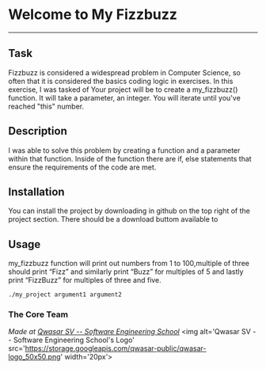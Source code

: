 # Welcome to My Fizzbuzz
***

## Task
Fizzbuzz is considered a widespread problem in Computer Science, so often that it is considered the basics coding logic in exercises. In this exercise, I was tasked of Your project will be to create a my_fizzbuzz() function. It will take a parameter, an integer. You will iterate until you've reached "this" number.

## Description
I was able to solve this problem by creating a function and a parameter within that function. Inside of the function there are if, else statements that ensure the requirements of the code are met.

## Installation
You can install the project by downloading in github on the top right of the project section. There should be a download buttom available to 

## Usage
my_fizzbuzz function will print out numbers from 1 to 100,multiple of three should print “Fizz” and similarly print “Buzz” for multiples of 5 and lastly print “FizzBuzz” for multiples of three and five.
```
./my_project argument1 argument2
```

### The Core Team


<span><i>Made at <a href='https://qwasar.io'>Qwasar SV -- Software Engineering School</a></i></span>
<span><img alt='Qwasar SV -- Software Engineering School's Logo' src='https://storage.googleapis.com/qwasar-public/qwasar-logo_50x50.png' width='20px'></span>

